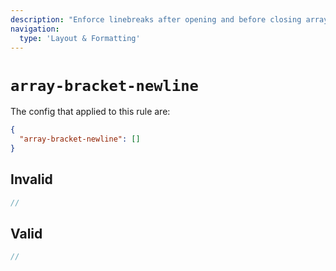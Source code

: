 ```yaml
---
description: "Enforce linebreaks after opening and before closing array brackets"
navigation:
  type: 'Layout & Formatting'
---
```


# `array-bracket-newline`

The config that applied to this rule are:

```json
{
  "array-bracket-newline": []
}
```

## Invalid

```js invalid
//
```

## Valid

```js valid
//
```
  